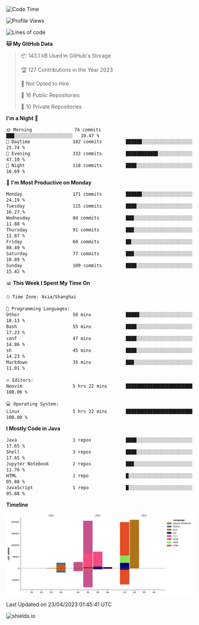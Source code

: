 <!--START_SECTION:waka-->
![Code Time](http://img.shields.io/badge/Code%20Time-255%20hrs%2027%20mins-blue)

![Profile Views](http://img.shields.io/badge/Profile%20Views-0-blue)

![Lines of code](https://img.shields.io/badge/From%20Hello%20World%20I%27ve%20Written-739.6%20thousand%20lines%20of%20code-blue)

**🐱 My GitHub Data** 

> 📦 143.1 kB Used in GitHub's Storage 
 > 
> 🏆 127 Contributions in the Year 2023
 > 
> 🚫 Not Opted to Hire
 > 
> 📜 16 Public Repositories 
 > 
> 🔑 10 Private Repositories 
 > 
**I'm a Night 🦉** 

```text
🌞 Morning                74 commits          ███░░░░░░░░░░░░░░░░░░░░░░   10.47 % 
🌆 Daytime                182 commits         ██████░░░░░░░░░░░░░░░░░░░   25.74 % 
🌃 Evening                333 commits         ████████████░░░░░░░░░░░░░   47.10 % 
🌙 Night                  118 commits         ████░░░░░░░░░░░░░░░░░░░░░   16.69 % 
```
📅 **I'm Most Productive on Monday** 

```text
Monday                   171 commits         ██████░░░░░░░░░░░░░░░░░░░   24.19 % 
Tuesday                  115 commits         ████░░░░░░░░░░░░░░░░░░░░░   16.27 % 
Wednesday                84 commits          ███░░░░░░░░░░░░░░░░░░░░░░   11.88 % 
Thursday                 91 commits          ███░░░░░░░░░░░░░░░░░░░░░░   12.87 % 
Friday                   60 commits          ██░░░░░░░░░░░░░░░░░░░░░░░   08.49 % 
Saturday                 77 commits          ███░░░░░░░░░░░░░░░░░░░░░░   10.89 % 
Sunday                   109 commits         ████░░░░░░░░░░░░░░░░░░░░░   15.42 % 
```


📊 **This Week I Spent My Time On** 

```text
🕑︎ Time Zone: Asia/Shanghai

💬 Programming Languages: 
Other                    58 mins             █████░░░░░░░░░░░░░░░░░░░░   18.13 % 
Bash                     55 mins             ████░░░░░░░░░░░░░░░░░░░░░   17.23 % 
conf                     47 mins             ████░░░░░░░░░░░░░░░░░░░░░   14.86 % 
sh                       45 mins             ████░░░░░░░░░░░░░░░░░░░░░   14.23 % 
Markdown                 35 mins             ███░░░░░░░░░░░░░░░░░░░░░░   11.01 % 

🔥 Editors: 
Neovim                   5 hrs 22 mins       █████████████████████████   100.00 % 

💻 Operating System: 
Linux                    5 hrs 22 mins       █████████████████████████   100.00 % 
```

**I Mostly Code in Java** 

```text
Java                     3 repos             ████░░░░░░░░░░░░░░░░░░░░░   17.65 % 
Shell                    3 repos             ████░░░░░░░░░░░░░░░░░░░░░   17.65 % 
Jupyter Notebook         2 repos             ███░░░░░░░░░░░░░░░░░░░░░░   11.76 % 
HTML                     1 repo              █░░░░░░░░░░░░░░░░░░░░░░░░   05.88 % 
JavaScript               1 repo              █░░░░░░░░░░░░░░░░░░░░░░░░   05.88 % 
```



**Timeline**

![Lines of Code chart](https://raw.githubusercontent.com/kopp4/kopp4/main/assets/bar_graph.png)


 Last Updated on 23/04/2023 01:45:41 UTC
<!--END_SECTION:waka-->
![shields.io](https://img.shields.io/github/commit-activity/w/kopp4/kopp4?color=g&label=abusing%20bot&style=flat-square)
